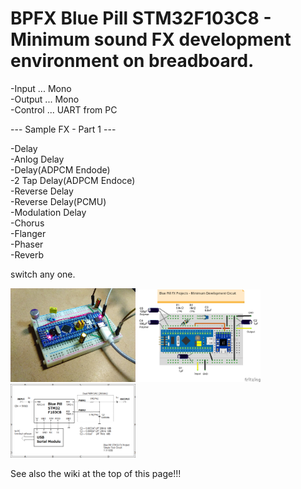 # BPFX Blue Pill STM32F103C8 - Minimum sound FX development environment on breadboard.

-Input ... Mono  
-Output ... Mono  
-Control ... UART from PC  

--- Sample FX - Part 1 ---

-Delay  
-Anlog Delay  
-Delay(ADPCM Endode)  
-2 Tap Delay(ADPCM Endoce)  
-Reverse Delay  
-Reverse Delay(PCMU)  
-Modulation Delay  
-Chorus  
-Flanger  
-Phaser  
-Reverb  

switch any one.

<img src="https://github.com/DIYFXWorld/BPFX/blob/master/photo_2.jpg" width=200><img src="https://github.com/DIYFXWorld/BPFX/blob/master/layout_2.png" width=200><img src="https://github.com/DIYFXWorld/BPFX/blob/master/schematic.png" width=200>

See also the wiki at the top of this page!!!